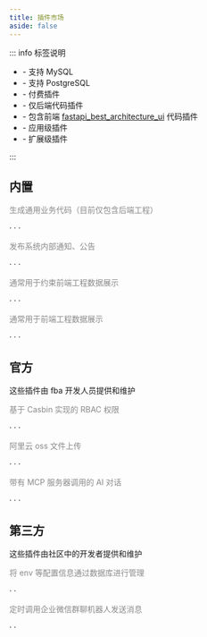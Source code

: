 ```yaml
---
title: 插件市场
aside: false
---
```


::: info 标签说明

- <Icon name="logos:mysql" size="1.5em" /> - 支持 MySQL
- <Icon name="vscode-icons:file-type-pgsql" size="1.5em" /> - 支持 PostgreSQL
- <Badge type="danger" text="pay" /> - 付费插件
- <Badge type="tip" text="fba" /> - 仅后端代码插件
- <Badge text="fba_ui" color="#8e5cd9" bg-color="rgba(159, 122, 234, 0.16)"/> - 包含前端 [fastapi_best_architecture_ui](https://github.com/fastapi-practices/fastapi_best_architecture_ui) 代码插件 <Badge type="warning" text="暂无此计划" />
- <Badge text="app" color="var(--vp-c-text-2)" bg-color="rgb(250 150 0 / 38%)"/> - 应用级插件
- <Badge text="extra" color="var(--vp-c-text-2)" bg-color="rgb(17 170 0 / 38%)"/> - 扩展级插件

:::

## 内置

<CardGrid>
  <Card icon="fa6-regular:file-code" title="代码生成">
    <p style="color: #898989;">生成通用业务代码（目前仅包含后端工程）</p>
    <span>
    <Icon name="logos:mysql" size="1.5em" />
    ·
    <Icon name="vscode-icons:file-type-pgsql" size="1.5em" />
    ·
    <Badge type="tip" text="fba" />
    ·
    <Badge text="app" color="var(--vp-c-text-2)" bg-color="rgb(250 150 0 / 38%)"/>
    </span>
  </Card>
  <Card icon="fe:notice-active" title="通知公告">
    <p style="color: #898989;">发布系统内部通知、公告</p>
    <span> 
    <Icon name="logos:mysql" size="1.5em" />
    ·
    <Icon name="vscode-icons:file-type-pgsql" size="1.5em" />
    ·
    <Badge type="tip" text="fba" />
    ·
    <Badge text="extra" color="var(--vp-c-text-2)" bg-color="rgb(17 170 0 / 38%)"/>
    </span>
  </Card>
  <Card icon="fluent-mdl2:dictionary" title="数据字典">
    <p style="color: #898989;">通常用于约束前端工程数据展示</p>
    <span>
    <Icon name="logos:mysql" size="1.5em" />
    ·
    <Icon name="vscode-icons:file-type-pgsql" size="1.5em" />
    ·
    <Badge type="tip" text="fba" />
    ·
    <Badge text="extra" color="var(--vp-c-text-2)" bg-color="rgb(17 170 0 / 38%)"/>
    </span>
  </Card>
  <Card icon="icon-park-outline:config" title="参数配置">
    <p style="color: #898989;">通常用于前端工程数据展示</p>
    <span>
    <Icon name="logos:mysql" size="1.5em" />
    ·
    <Icon name="vscode-icons:file-type-pgsql" size="1.5em" />
    ·
    <Badge type="tip" text="fba" />
    ·
    <Badge text="extra" color="var(--vp-c-text-2)" bg-color="rgb(17 170 0 / 38%)"/>
    </span>
  </Card>
</CardGrid>

## 官方

这些插件由 fba 开发人员提供和维护

<CardGrid>
  <LinkCard icon="charm:shield-keyhole" title="Casbin-RBAC" href="https://github.com/fastapi-practices/fba_casbin">
    <p style="color: #898989;">基于 Casbin 实现的 RBAC 权限</p>
    <span>
    <Icon name="logos:mysql" size="1.5em" />
    ·
    <Icon name="vscode-icons:file-type-pgsql" size="1.5em" />
    ·
    <Badge type="tip" text="fba" />
    ·
    <Badge text="extra" color="var(--vp-c-text-2)" bg-color="rgb(17 170 0 / 38%)"/>
    </span>
  </LinkCard>
  <LinkCard icon="ant-design:aliyun-outlined" title="阿里云 oss" href="https://github.com/fastapi-practices/fba_aliyun_oss">
    <p style="color: #898989;">阿里云 oss 文件上传</p>
    <span>
    <Icon name="logos:mysql" size="1.5em" />
    ·
    <Icon name="vscode-icons:file-type-pgsql" size="1.5em" />
    ·
    <Badge type="tip" text="fba" />
    ·
    <Badge text="extra" color="var(--vp-c-text-2)" bg-color="rgb(17 170 0 / 38%)"/>
    </span>
  </LinkCard>
  <LinkCard icon="streamline:ai-prompt-spark" title="MCP ChatGPT" href="https://github.com/fastapi-practices/fba_mcp">
    <p style="color: #898989;">带有 MCP 服务器调用的 AI 对话</p>
    <span>
    <Icon name="logos:mysql" size="1.5em" />
    ·
    <Icon name="vscode-icons:file-type-pgsql" size="1.5em" />
    ·
    <Badge type="tip" text="fba" />
    ·
    <Badge text="extra" color="var(--vp-c-text-2)" bg-color="rgb(17 170 0 / 38%)"/>
    </span>
  </LinkCard>
</CardGrid>

## 第三方

这些插件由社区中的开发者提供和维护

<CardGrid>
  <LinkCard icon="ant-design:aliyun-outlined" title="配置下发" href="https://github.com/dividduang/option">
    <p style="color: #898989;">将 env 等配置信息通过数据库进行管理</p>
    <span>
    <Icon name="logos:mysql" size="1.5em" />
    ·
    <Badge type="tip" text="fba" />
    ·
    <Badge text="extra" color="var(--vp-c-text-2)" bg-color="rgb(17 170 0 / 38%)"/>
    </span>
  </LinkCard>
  <LinkCard icon="ant-design:wechat-work-outlined" title="企微 bot 定时任务" href="https://github.com/dividduang/wecom-task">
    <p style="color: #898989;">定时调用企业微信群聊机器人发送消息</p>
    <span>
    <Icon name="logos:mysql" size="1.5em" />
    ·
    <Badge type="tip" text="fba" />
    ·
    <Badge text="extra" color="var(--vp-c-text-2)" bg-color="rgb(17 170 0 / 38%)"/>
    </span>
  </LinkCard>
</CardGrid>
